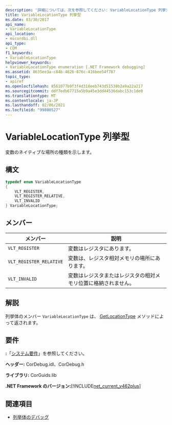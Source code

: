 ```yaml
---
description: '詳細については、次を参照してください: VariableLocationType 列挙型'
title: VariableLocationType 列挙型
ms.date: 03/30/2017
api_name:
- VariableLocationType
api_location:
- mscordbi.dll
api_type:
- COM
f1_keywords:
- VariableLocationType
helpviewer_keywords:
- VariableLocationType enumeration [.NET Framework debugging]
ms.assetid: 8635ee3a-c84b-4626-876c-416bee54f787
topic_type:
- apiref
ms.openlocfilehash: 8561077b9f3f4d318eeb743d51538b2a9a22a217
ms.sourcegitcommit: ddf7edb67715a5b9a45e3dd44536dabc153c1de0
ms.translationtype: MT
ms.contentlocale: ja-JP
ms.lasthandoff: 02/06/2021
ms.locfileid: "99800527"
---
```

# <a name="variablelocationtype-enumeration"></a>VariableLocationType 列挙型

変数のネイティブな場所の種類を示します。  
  
## <a name="syntax"></a>構文  
  
```cpp  
typedef enum VariableLocationType  
{  
    VLT_REGISTER,
    VLT_REGISTER_RELATIVE,
    VLT_INVALID  
} VariableLocationType;  
```  
  
## <a name="members"></a>メンバー  
  
|メンバー|説明|  
|------------|-----------------|  
|`VLT_REGISTER`|変数はレジスタにあります。|  
|`VLT_REGISTER_RELATIVE`|変数は、レジスタ相対メモリの場所にあります。|  
|`VLT_INVALID`|変数はレジスタまたはレジスタの相対メモリ位置に格納されません。|  
  
## <a name="remarks"></a>解説  

 列挙体のメンバー `VariableLocationType` は、 [GetLocationType](icordebugvariablehome-getlocationtype-method.md) メソッドによって返されます。  
  
## <a name="requirements"></a>要件  

 **:**「[システム要件](../../get-started/system-requirements.md)」を参照してください。  
  
 **ヘッダー:** CorDebug.idl、CorDebug.h  
  
 **ライブラリ:** CorGuids.lib  
  
 **.NET Framework のバージョン:**[!INCLUDE[net_current_v462plus](../../../../includes/net-current-v462plus-md.md)]  
  
## <a name="see-also"></a>関連項目

- [列挙体のデバッグ](debugging-enumerations.md)
